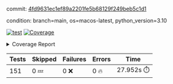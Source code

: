 commit: [4fd9631ec1ef89a2201fe5b68129f249beb5c1d1](https://github.com/rcmdnk/homebrew-file/tree/4fd9631ec1ef89a2201fe5b68129f249beb5c1d1)

condition: branch=main, os=macos-latest, python_version=3.10

[![test](https://github.com/rcmdnk/homebrew-file/actions/workflows/test.yml/badge.svg)](https://github.com/rcmdnk/homebrew-file/actions/runs/11884545573)
<a href="https://github.com/rcmdnk/homebrew-file/blob/4fd9631ec1ef89a2201fe5b68129f249beb5c1d1/README.md"><img alt="Coverage" src="https://img.shields.io/badge/Coverage-0%25-red.svg" /></a><details><summary>Coverage Report </summary><table><tr><th>File</th><th>Stmts</th><th>Miss</th><th>Cover</th><th>Missing</th></tr><tbody><tr><td colspan="5"><b>src/brew_file</b></td></tr><tr><td>&nbsp; &nbsp;<a href="https://github.com/rcmdnk/homebrew-file/blob/4fd9631ec1ef89a2201fe5b68129f249beb5c1d1/src/brew_file/__init__.py">\_\_init\_\_.py</a></td><td>3</td><td>3</td><td>0%</td><td><a href="https://github.com/rcmdnk/homebrew-file/blob/4fd9631ec1ef89a2201fe5b68129f249beb5c1d1/src/brew_file/__init__.py#L1-L4">1&ndash;4</a></td></tr><tr><td>&nbsp; &nbsp;<a href="https://github.com/rcmdnk/homebrew-file/blob/4fd9631ec1ef89a2201fe5b68129f249beb5c1d1/src/brew_file/brew_file.py">brew_file.py</a></td><td>1246</td><td>1246</td><td>0%</td><td><a href="https://github.com/rcmdnk/homebrew-file/blob/4fd9631ec1ef89a2201fe5b68129f249beb5c1d1/src/brew_file/brew_file.py#L1-L2325">1&ndash;2325</a></td></tr><tr><td>&nbsp; &nbsp;<a href="https://github.com/rcmdnk/homebrew-file/blob/4fd9631ec1ef89a2201fe5b68129f249beb5c1d1/src/brew_file/brew_helper.py">brew_helper.py</a></td><td>222</td><td>222</td><td>0%</td><td><a href="https://github.com/rcmdnk/homebrew-file/blob/4fd9631ec1ef89a2201fe5b68129f249beb5c1d1/src/brew_file/brew_helper.py#L1-L373">1&ndash;373</a></td></tr><tr><td>&nbsp; &nbsp;<a href="https://github.com/rcmdnk/homebrew-file/blob/4fd9631ec1ef89a2201fe5b68129f249beb5c1d1/src/brew_file/brew_info.py">brew_info.py</a></td><td>393</td><td>393</td><td>0%</td><td><a href="https://github.com/rcmdnk/homebrew-file/blob/4fd9631ec1ef89a2201fe5b68129f249beb5c1d1/src/brew_file/brew_info.py#L1-L601">1&ndash;601</a></td></tr><tr><td>&nbsp; &nbsp;<a href="https://github.com/rcmdnk/homebrew-file/blob/4fd9631ec1ef89a2201fe5b68129f249beb5c1d1/src/brew_file/info.py">info.py</a></td><td>11</td><td>11</td><td>0%</td><td><a href="https://github.com/rcmdnk/homebrew-file/blob/4fd9631ec1ef89a2201fe5b68129f249beb5c1d1/src/brew_file/info.py#L1-L17">1&ndash;17</a></td></tr><tr><td>&nbsp; &nbsp;<a href="https://github.com/rcmdnk/homebrew-file/blob/4fd9631ec1ef89a2201fe5b68129f249beb5c1d1/src/brew_file/main.py">main.py</a></td><td>166</td><td>166</td><td>0%</td><td><a href="https://github.com/rcmdnk/homebrew-file/blob/4fd9631ec1ef89a2201fe5b68129f249beb5c1d1/src/brew_file/main.py#L1-L674">1&ndash;674</a></td></tr><tr><td>&nbsp; &nbsp;<a href="https://github.com/rcmdnk/homebrew-file/blob/4fd9631ec1ef89a2201fe5b68129f249beb5c1d1/src/brew_file/utils.py">utils.py</a></td><td>69</td><td>69</td><td>0%</td><td><a href="https://github.com/rcmdnk/homebrew-file/blob/4fd9631ec1ef89a2201fe5b68129f249beb5c1d1/src/brew_file/utils.py#L1-L133">1&ndash;133</a></td></tr><tr><td><b>TOTAL</b></td><td><b>2110</b></td><td><b>2110</b></td><td><b>0%</b></td><td>&nbsp;</td></tr></tbody></table></details>

| Tests | Skipped | Failures | Errors | Time |
| ----- | ------- | -------- | -------- | ------------------ |
| 151 | 0 :zzz: | 0 :x: | 0 :fire: | 27.952s :stopwatch: |

